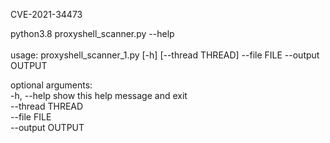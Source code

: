 CVE-2021-34473</br>

python3.8 proxyshell_scanner.py --help</br></br>
usage: proxyshell_scanner_1.py [-h] [--thread THREAD] --file FILE --output OUTPUT</br>

optional arguments:</br>
  -h, --help       show this help message and exit</br>
  --thread THREAD</br>
  --file FILE</br>
  --output OUTPUT</br>
